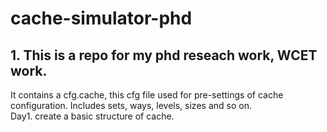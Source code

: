 # cache-simulator-phd

## 1. This is a repo for my phd reseach work, WCET work.
It contains a cfg.cache, this cfg file used for pre-settings of cache configuration.
Includes sets, ways, levels, sizes and so on.  
Day1. create a basic structure of cache.
